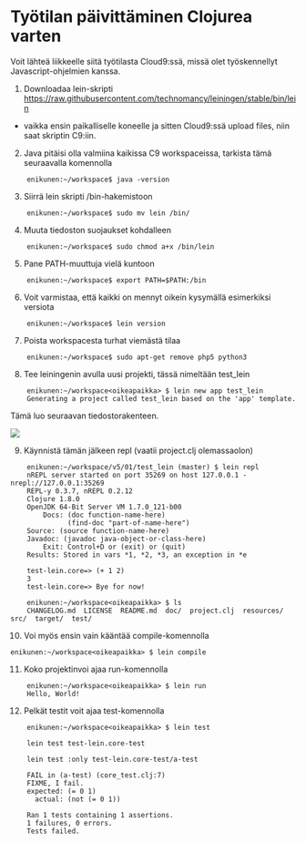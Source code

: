 
# Työtilan päivittäminen Clojurea varten

Voit lähteä liikkeelle siitä työtilasta Cloud9:ssä, missä olet työskennellyt Javascript-ohjelmien
kanssa.

1.  Downloadaa lein-skripti https://raw.githubusercontent.com/technomancy/leiningen/stable/bin/lein

- vaikka ensin paikalliselle koneelle ja sitten Cloud9:ssä upload files, niin saat skriptin C9:iin.

2. Java pitäisi olla valmiina kaikissa C9 workspaceissa, tarkista tämä seuraavalla komennolla
```
	enikunen:~/workspace$ java -version 
```
3. Siirrä lein skripti /bin-hakemistoon
```
	enikunen:~/workspace$ sudo mv lein /bin/
```

4. Muuta tiedoston suojaukset kohdalleen
```
	enikunen:~/workspace$ sudo chmod a+x /bin/lein
```

5. Pane PATH-muuttuja vielä kuntoon
```
	enikunen:~/workspace$ export PATH=$PATH:/bin
```

6. Voit varmistaa, että kaikki on mennyt oikein kysymällä esimerkiksi versiota
```
	enikunen:~/workspace$ lein version
```

7. Poista workspacesta turhat viemästä tilaa
```
	enikunen:~/workspace$ sudo apt-get remove php5 python3
```
8. Tee leiningenin avulla uusi projekti, tässä nimeltään test_lein
```
	enikunen:~/workspace<oikeapaikka> $ lein new app test_lein
	Generating a project called test_lein based on the 'app' template.
```
Tämä luo seuraavan tiedostorakenteen.

![](.img/leinproj.png)


9. Käynnistä tämän jälkeen repl (vaatii project.clj olemassaolon)
```
	enikunen:~/workspace/v5/01/test_lein (master) $ lein repl
	nREPL server started on port 35269 on host 127.0.0.1 - nrepl://127.0.0.1:35269
	REPL-y 0.3.7, nREPL 0.2.12
	Clojure 1.8.0
	OpenJDK 64-Bit Server VM 1.7.0_121-b00
    	Docs: (doc function-name-here)
    	      (find-doc "part-of-name-here")
  	Source: (source function-name-here)
 	Javadoc: (javadoc java-object-or-class-here)
    	Exit: Control+D or (exit) or (quit)
 	Results: Stored in vars *1, *2, *3, an exception in *e

	test-lein.core=> (+ 1 2)
	3
	test-lein.core=> Bye for now!

	enikunen:~/workspace<oikeapaikka> $ ls
	CHANGELOG.md  LICENSE  README.md  doc/  project.clj  resources/  src/  target/  test/
```

10. Voi myös ensin vain kääntää compile-komennolla
```
enikunen:~/workspace<oikeapaikka> $ lein compile
```

11. Koko projektinvoi ajaa run-komennolla
```
	enikunen:~/workspace<oikeapaikka> $ lein run
	Hello, World!
```

12. Pelkät testit voit ajaa test-komennolla 
```
	enikunen:~/workspace<oikeapaikka> $ lein test

	lein test test-lein.core-test

	lein test :only test-lein.core-test/a-test

	FAIL in (a-test) (core_test.clj:7)
	FIXME, I fail.
	expected: (= 0 1)
	  actual: (not (= 0 1))

	Ran 1 tests containing 1 assertions.
	1 failures, 0 errors.
	Tests failed.
```




